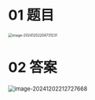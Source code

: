 # 01 题目

<img src="https://cvp.oss-cn-shanghai.aliyuncs.com/202412022047288.png" alt="image-20241202204731231" style="zoom:50%;" />



# 02 答案

<img src="https://cvp.oss-cn-shanghai.aliyuncs.com/202412022127724.png" alt="image-20241202212727668" style="zoom:80%;" />
